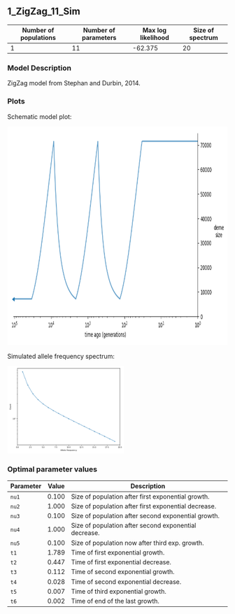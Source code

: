 ## 1_ZigZag_11_Sim


| Number of populations | Number of parameters | Max log likelihood | Size of spectrum |
| --- | --- | --- | --- |
| 1 | 11 | -62.375 | 20 |


### Model Description

ZigZag model from Stephan and Durbin, 2014.

### Plots

Schematic model plot:

<img src="model_plot.png" height="500" />

Simulated allele frequency spectrum:

<img src="fs_plot.png" height="200" />


### Optimal parameter values

| Parameter | Value | Description |
| --- | --- | --- |
| `nu1` | 0.100 | Size of population after first exponential growth. |
| `nu2` | 1.000 | Size of population after first exponential decrease. |
| `nu3` | 0.100 | Size of population after second exponential growth. |
| `nu4` | 1.000 | Size of population after second exponential decrease. |
| `nu5` | 0.100 | Size of population now after third exp. growth. |
| `t1` | 1.789 | Time of first exponential growth. |
| `t2` | 0.447 | Time of first exponential decrease. |
| `t3` | 0.112 | Time of second exponential growth. |
| `t4` | 0.028 | Time of second exponential decrease. |
| `t5` | 0.007 | Time of third exponential growth. |
| `t6` | 0.002 | Time of end of the last growth. |

